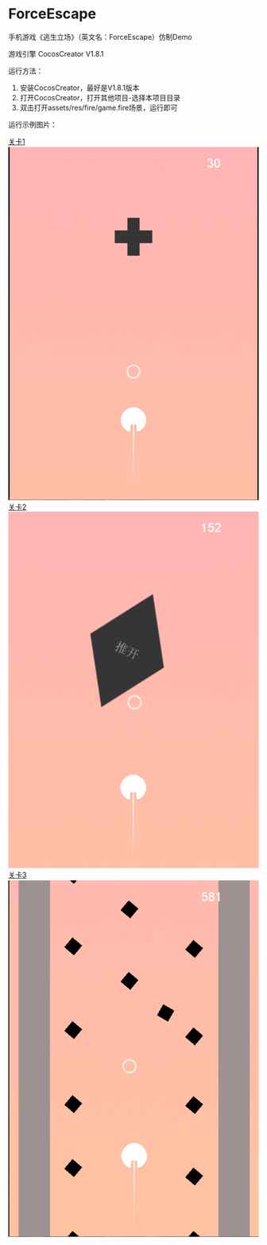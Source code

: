 # ForceEscape

手机游戏《逃生立场》（英文名：ForceEscape）仿制Demo

游戏引擎 CocosCreator V1.8.1

运行方法：
1. 安装CocosCreator，最好是V1.8.1版本
2. 打开CocosCreator，打开其他项目-选择本项目目录
3. 双击打开assets/res/fire/game.fire场景，运行即可

运行示例图片：

[关卡1](https://img.wenhairu.com/image/NhJQA)  
![](runpic/runpic_1.png)  
[关卡2](https://img.wenhairu.com/image/NhDAG)  
![](runpic/runpic_2.png)  
[关卡3](https://img.wenhairu.com/image/NhKeT)  
![](runpic/runpic_3.png)  
